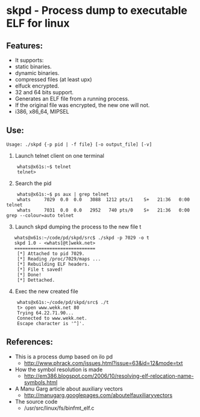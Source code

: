 skpd - Process dump to executable ELF for linux
===============================================

Features:
---------

* It supports:
* static binaries.
* dynamic binaries.
* compressed files (at least upx)
* elfuck encrypted.
* 32 and 64 bits support.
* Generates an ELF file from a running process.
* If the original file was encrypted, the new one will not.
* i386, x86_64, MIPSEL

Use:
----
    Usage: ./skpd {-p pid | -f file} [-o output_file] [-v]

1. Launch telnet client on one terminal
```
    whats@x61s:~$ telnet
    telnet>
```
2. Search the pid

```
    whats@x61s:~$ ps aux | grep telnet
    whats     7029  0.0  0.0   3088  1212 pts/1    S+   21:36   0:00 telnet
    whats     7031  0.0  0.0   2952   740 pts/0    S+   21:36   0:00 grep --colour=auto telnet
```

3. Launch skpd dumping the process to the new file t

```
   whats@x61s:~/code/pd/skpd/src$ ./skpd -p 7029 -o t
   skpd 1.0 - <whats[@t]wekk.net>
   ==============================
    [*] Attached to pid 7029.
    [*] Reading /proc/7029/maps ...
    [*] Rebuilding ELF headers.
    [*] File t saved!
    [*] Done!
    [*] Dettached.
```

4. Exec the new created file

```
    whats@x61s:~/code/pd/skpd/src$ ./t
    t> open www.wekk.net 80
    Trying 64.22.71.90...
    Connected to www.wekk.net.
    Escape character is '^]'.
```


References:
-----------

 * This is a process dump based on ilo pd
    - http://www.phrack.com/issues.html?issue=63&id=12&mode=txt
 * How the symbol resolution is made
    - http://em386.blogspot.com/2006/10/resolving-elf-relocation-name-symbols.html
 * A Manu Garg article about auxiliary vectors
    - http://manugarg.googlepages.com/aboutelfauxiliaryvectors
 * The source code
    - /usr/src/linux/fs/binfmt_elf.c
